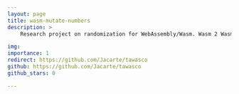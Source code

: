 ```yaml
---
layout: page
title: wasm-mutate-numbers
description: > 
    Research project on randomization for WebAssembly/Wasm. Wasm 2 Wasm approach.

img: 
importance: 1
redirect: https://github.com/Jacarte/tawasco
github: https://github.com/Jacarte/tawasco
github_stars: 0

---
```



